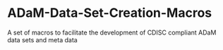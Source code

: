 ADaM-Data-Set-Creation-Macros
=============================

A set of macros to facilitate the development of CDISC compliant ADaM data sets and meta data
